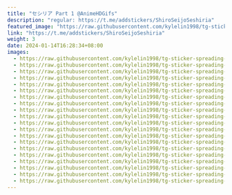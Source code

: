 ```yaml
---
title: "セシリア Part 1 @AnimeHDGifs"
description: "regular: https://t.me/addstickers/ShiroSeijoSeshiria"
featured_image: "https://raw.githubusercontent.com/kylelin1998/tg-sticker-spreading-worldwide-images/main/img/d9d4b8d2-2fcc-4d6f-b35f-6289a9d2be7c.jpg"
link: "https://t.me/addstickers/ShiroSeijoSeshiria"
weight: 3
date: 2024-01-14T16:28:34+08:00
images:
  - https://raw.githubusercontent.com/kylelin1998/tg-sticker-spreading-worldwide-images/main/img/d9d4b8d2-2fcc-4d6f-b35f-6289a9d2be7c.jpg
  - https://raw.githubusercontent.com/kylelin1998/tg-sticker-spreading-worldwide-images/main/img/fd7f58c1-ab07-4232-97d0-83de8e6b50cd.jpg
  - https://raw.githubusercontent.com/kylelin1998/tg-sticker-spreading-worldwide-images/main/img/9b8d26e5-f765-47e2-b425-c6f6a115033f.jpg
  - https://raw.githubusercontent.com/kylelin1998/tg-sticker-spreading-worldwide-images/main/img/7d05e0f3-b455-4eaa-bfde-68ea8b5663c2.jpg
  - https://raw.githubusercontent.com/kylelin1998/tg-sticker-spreading-worldwide-images/main/img/1eee9582-0543-4349-83e9-ffa1c83901b3.jpg
  - https://raw.githubusercontent.com/kylelin1998/tg-sticker-spreading-worldwide-images/main/img/c60586e7-a15a-4092-8cd0-5ba187b372b8.jpg
  - https://raw.githubusercontent.com/kylelin1998/tg-sticker-spreading-worldwide-images/main/img/86b21ef8-8785-41f1-9309-7d6ba84e0e4e.jpg
  - https://raw.githubusercontent.com/kylelin1998/tg-sticker-spreading-worldwide-images/main/img/2e581c70-4bdc-4c0b-a8d4-e24c8503fb7b.jpg
  - https://raw.githubusercontent.com/kylelin1998/tg-sticker-spreading-worldwide-images/main/img/3b625630-344f-4683-a8dd-751d4240ef68.jpg
  - https://raw.githubusercontent.com/kylelin1998/tg-sticker-spreading-worldwide-images/main/img/6d993364-1cf9-4289-b937-d5b6538986a8.jpg
  - https://raw.githubusercontent.com/kylelin1998/tg-sticker-spreading-worldwide-images/main/img/f79d29b0-557d-4e26-9138-11f42262d86c.jpg
  - https://raw.githubusercontent.com/kylelin1998/tg-sticker-spreading-worldwide-images/main/img/a0155ef8-69d7-4e3e-b24d-20990fbbfd1e.jpg
  - https://raw.githubusercontent.com/kylelin1998/tg-sticker-spreading-worldwide-images/main/img/f6788dea-f7f0-492c-8259-7bcff59993ce.jpg
  - https://raw.githubusercontent.com/kylelin1998/tg-sticker-spreading-worldwide-images/main/img/c428f20e-56d6-449d-a263-91f69b25738c.jpg
  - https://raw.githubusercontent.com/kylelin1998/tg-sticker-spreading-worldwide-images/main/img/721dbecd-ad1f-455c-a32b-bd8e05f88ff0.jpg
  - https://raw.githubusercontent.com/kylelin1998/tg-sticker-spreading-worldwide-images/main/img/1fd3a7f3-4939-4acb-93df-43d6fbb7a642.jpg
  - https://raw.githubusercontent.com/kylelin1998/tg-sticker-spreading-worldwide-images/main/img/f6fe8fc0-4da5-432e-b63e-d345f75408c3.jpg
  - https://raw.githubusercontent.com/kylelin1998/tg-sticker-spreading-worldwide-images/main/img/6035972b-9391-4743-ab7d-9a0bd3d196d5.jpg
  - https://raw.githubusercontent.com/kylelin1998/tg-sticker-spreading-worldwide-images/main/img/0f06a0f1-5667-4a2a-9ec4-0a10fedf1a4e.jpg
  - https://raw.githubusercontent.com/kylelin1998/tg-sticker-spreading-worldwide-images/main/img/ae51d987-e309-4f98-9332-31c868a5a854.jpg
---
```

